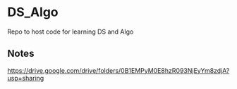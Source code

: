 # DS_Algo
Repo to host code for learning DS and Algo

## Notes
https://drive.google.com/drive/folders/0B1EMPyM0E8hzR093NjEyYm8zdjA?usp=sharing
